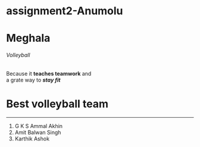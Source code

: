 # assignment2-Anumolu
# Meghala
###### Volleyball
Because it **teaches teamwork** and <br> a grate way to ***stay fit***

# Best volleyball team
---

1. G K S Ammal Akhin
2. Amit Balwan Singh
3. Karthik Ashok